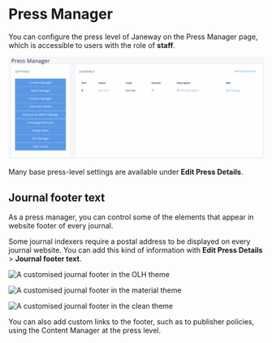 # Press Manager

You can configure the press level of Janeway on the Press Manager page,
which is accessible to users with the role of **staff**.

![The Press Manager page](../../nstatic/press-manager.png)

Many base press-level settings are available under **Edit Press
Details**.

## Journal footer text

As a press manager, you can control some of the elements that appear in
website footer of every journal.

Some journal indexers require a postal address to be displayed on every
journal website. You can add this kind of information with **Edit Press
Details** \> **Journal footer text**.

![A customised journal footer in the OLH
theme](../../nstatic/footer-olh.png)

![A customised journal footer in the material
theme](../../nstatic/footer-material.png)

![A customised journal footer in the clean
theme](../../nstatic/footer-clean.png)

You can also add custom links to the footer, such as to publisher
policies, using the Content Manager at the press level.
